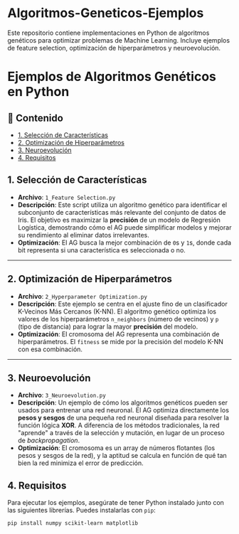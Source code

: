 # Algoritmos-Geneticos-Ejemplos
Este repositorio contiene implementaciones en Python de algoritmos genéticos para optimizar problemas de Machine Learning. Incluye ejemplos de feature selection, optimización de hiperparámetros y neuroevolución.
# Ejemplos de Algoritmos Genéticos en Python

## 📜 Contenido

* [1. Selección de Características](#1-selección-de-características)
* [2. Optimización de Hiperparámetros](#2-optimización-de-hiperparámetros)
* [3. Neuroevolución](#3-neuroevolución)
* [4. Requisitos](#4-requisitos)

## 1. Selección de Características

-   **Archivo**: `1_Feature Selection.py`
-   **Descripción**: Este script utiliza un algoritmo genético para identificar el subconjunto de características más relevante del conjunto de datos de Iris. El objetivo es maximizar la **precisión** de un modelo de Regresión Logística, demostrando cómo el AG puede simplificar modelos y mejorar su rendimiento al eliminar datos irrelevantes.
-   **Optimización**: El AG busca la mejor combinación de `0`s y `1`s, donde cada bit representa si una característica es seleccionada o no.

---
## 2. Optimización de Hiperparámetros

-   **Archivo**: `2_Hyperparameter Optimization.py`
-   **Descripción**: Este ejemplo se centra en el ajuste fino de un clasificador K-Vecinos Más Cercanos (K-NN). El algoritmo genético optimiza los valores de los hiperparámetros `n_neighbors` (número de vecinos) y `p` (tipo de distancia) para lograr la mayor **precisión** del modelo.
-   **Optimización**: El cromosoma del AG representa una combinación de hiperparámetros. El `fitness` se mide por la precisión del modelo K-NN con esa combinación.

---
## 3. Neuroevolución

-   **Archivo**: `3_Neuroevolution.py`
-   **Descripción**: Un ejemplo de cómo los algoritmos genéticos pueden ser usados para entrenar una red neuronal. El AG optimiza directamente los **pesos y sesgos** de una pequeña red neuronal diseñada para resolver la función lógica **XOR**. A diferencia de los métodos tradicionales, la red "aprende" a través de la selección y mutación, en lugar de un proceso de *backpropagation*.
-   **Optimización**: El cromosoma es un array de números flotantes (los pesos y sesgos de la red), y la aptitud se calcula en función de qué tan bien la red minimiza el error de predicción.

## 4. Requisitos

Para ejecutar los ejemplos, asegúrate de tener Python instalado junto con las siguientes librerías. Puedes instalarlas con `pip`:

```bash
pip install numpy scikit-learn matplotlib
```
